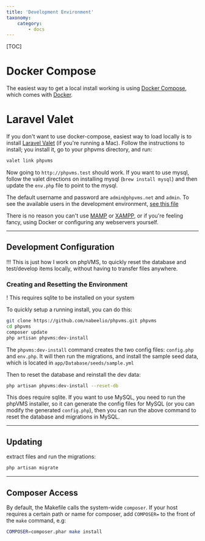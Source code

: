 ```yaml
---
title: 'Development Environment'
taxonomy:
    category:
        - docs
---
```


[TOC]

# Docker Compose

The easiest way to get a local install working is using [Docker Compose](https://docs.docker.com/compose), which comes with [Docker](https://www.docker.com). 

# Laravel Valet

If you don't want to use docker-compose, easiest way to load locally is to install [Laravel Valet](https://laravel.com/docs/5.5/valet) (if you're running a Mac). Follow the instructions to install; you install it, go to your phpvms directory, and run:

```bash
valet link phpvms
```

Now going to `http://phpvms.test` should work. If you want to use mysql, follow the valet directions on installing mysql (`brew install mysql`) and then update the `env.php` file to point to the mysql.

The default username and password are `admin@phpvms.net` and `admin`. To see the available users in the development environment, [see this file](https://github.com/nabeelio/phpvms/blob/master/app/Database/seeds/sample.yml#L11) 

There is no reason you can't use [MAMP](https://www.mamp.info/en) or [XAMPP](https://www.apachefriends.org), or if you're feeling fancy, using Docker or configuring any webservers yourself.

***

## Development Configuration

!!! This is just how I work on phpVMS, to quickly reset the database and test/develop items locally, without having to transfer files anywhere.

### Creating and Resetting the Environment

! This requires sqlite to be installed on your system

To quickly setup a running install, you can do this:

```bash
git clone https://github.com/nabeelio/phpvms.git phpvms
cd phpvms
composer update
php artisan phpvms:dev-install
```

The `phpvms:dev-install` command creates the two config files: `config.php` and `env.php`. It will then run the migrations, and install the sample seed data, which is located in `app/Database/seeds/sample.yml`

Then to reset the database and reinstall the dev data:

```bash
php artisan phpvms:dev-install --reset-db
```

This does require sqlite. If you want to use MySQL, you need to run the phpVMS installer, so it can generate the config files for MySQL (or you can modify the generated `config.php`), then you can run the above command to reset the database and migrations in MySQL.

***

## Updating

extract files and run the migrations:

```bash
php artisan migrate
```

***

## Composer Access

By default, the Makefile calls the system-wide `composer`. If your host requires a certain path or name for composer, add `COMPOSER=` to the front of the `make` command, e.g:

```bash
COMPOSER=composer.phar make install
```
